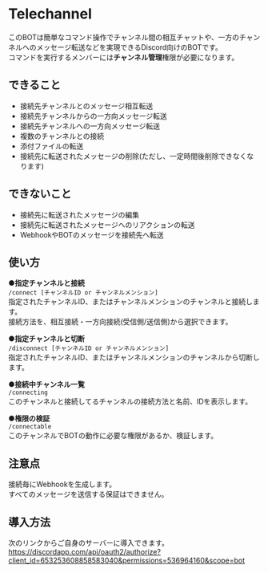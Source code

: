 # Telechannel
このBOTは簡単なコマンド操作でチャンネル間の相互チャットや、一方のチャンネルへのメッセージ転送などを実現できるDiscord向けのBOTです。  
コマンドを実行するメンバーには**チャンネル管理**権限が必要になります。  

## できること
- 接続先チャンネルとのメッセージ相互転送
- 接続先チャンネルからの一方向メッセージ転送
- 接続先チャンネルへの一方向メッセージ転送
- 複数のチャンネルとの接続
- 添付ファイルの転送
- 接続先に転送されたメッセージの削除(ただし、一定時間後削除できなくなります)

## できないこと
- 接続先に転送されたメッセージの編集
- 接続先に転送されたメッセージへのリアクションの転送
- WebhookやBOTのメッセージを接続先へ転送

## 使い方
**●指定チャンネルと接続**  
```/connect [チャンネルID or チャンネルメンション]```  
指定されたチャンネルID、またはチャンネルメンションのチャンネルと接続します。  
接続方法を、相互接続・一方向接続(受信側/送信側)から選択できます。  
  
**●指定チャンネルと切断**  
```/disconnect [チャンネルID or チャンネルメンション]```  
指定されたチャンネルID、またはチャンネルメンションのチャンネルから切断します。  
  
**●接続中チャンネル一覧**  
```/connecting```  
このチャンネルと接続してるチャンネルの接続方法と名前、IDを表示します。  
  
**●権限の検証**  
```/connectable```  
このチャンネルでBOTの動作に必要な権限があるか、検証します。  

## 注意点
接続毎にWebhookを生成します。  
すべてのメッセージを送信する保証はできません。  

## 導入方法
次のリンクからご自身のサーバーに導入できます。  
https://discordapp.com/api/oauth2/authorize?client_id=653253608858583040&permissions=536964160&scope=bot  
